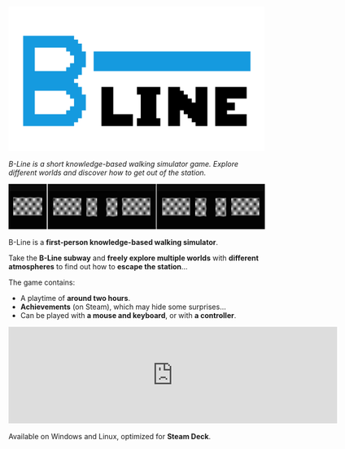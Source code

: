 ![B-Line](assets/logo.png)

*B-Line is a short knowledge-based walking simulator game. Explore different worlds and discover how to get out of the station.*

![Subway](assets/subway.png)

B-Line is a **first-person knowledge-based walking simulator**.

Take the **B-Line subway** and **freely explore multiple worlds** with **different atmospheres** to find out how to **escape the station**...

The game contains:

- A playtime of **around two hours**.
- **Achievements** (on Steam), which may hide some surprises...
- Can be played with **a mouse and keyboard**, or with **a controller**.

<iframe src="https://store.steampowered.com/widget/3939010/" frameborder="0" width="646" height="190"></iframe>

Available on Windows and Linux, optimized for **Steam Deck**.